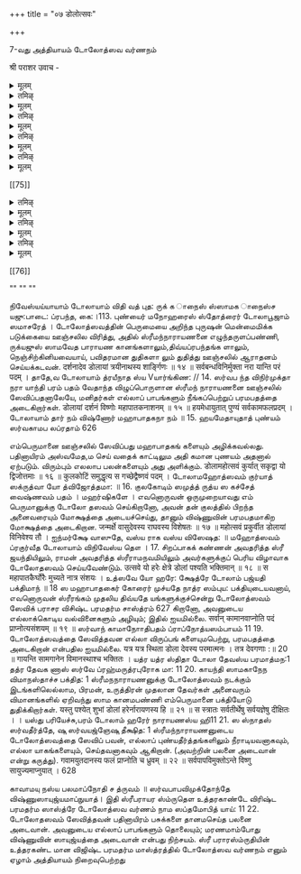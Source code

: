+++
title = "०७ डोलोत्सवः"

+++

7-வது அத்தியாயம் டோலோத்ஸவ வர்ணநம் 

श्री पराशर उवाच - 

<details><summary>मूलम्</summary>

नित्यं सायाह्न-समये डोलायां पूजयेद् धरिम् ।  
चतुस्-स्तम्भमयीं[[??]] दिव्यां चतुर्-दाम-विभूषिताम् ॥ १ ॥  
दिव्य-स्रग्-वसनोपेतां शिबिकां परिकल्पयेत् । 
</details>

<details><summary>तमिऴ्</summary>

தினந்தோறும் மாலையில் ஸ்ரீமந்நாராயணனை ஊஞ்சலில எழுந்தருளச்செய்து உத்ஸவம் நடத்தவேண்டும். அதற் காக ஊஞ்சலை-நாலு புறத்திலும் நாலு கால்களை நிறுத்தி, பக்கங்களில நாலு சங்கிலிகள் கட்டித் தொங்கவிட்டு, பொன, வெள்ளி, முதது, ரத்தினம், புஷ்பம் ஆகியவற்றால் செய்யப்பட்ட மாலைகளால் அலங்கரித்து, உயாந்த வஸதிரங்கள் விரித்து அழகியதாக அமைக்கவேண்டும். 
</details>

<details><summary>मूलम्</summary>

स्तम्भेषु चतुरो वेदान् समवाह्य प्रपूजयेत् ॥ २ ॥  
इतिहास-पुराणानि वेदाङ्गानि तथा द्वि-जाः ।  
दामान्य् आवाहयेत् तस्यां शिबिकायां द्वि-जोत्तमाः ॥ ३ ॥  
तद्-अधस्तात् वैनतेयं नाग-राजम् अथोपरि ।  
पादेषु चतुरो मन्त्रान् सावित्रीं तु ध्वजे तथा ॥ ४ ॥  
प्रणवं च पताकायां छत्रेषु व्याहृतीस् तथा ।  
तोरणेषु सुरान् सर्वान् व्यजनेषु तथैव च ॥ ५ ॥  
इत्य् एवं वाङ्मयीं विद्यां डोलायां पूजयेत् शुभाम् ।  
लक्ष्म्या सह शयानं वै तस्यां देवं प्रपूजयेत् ॥ ६॥ 
</details>

<details><summary>तमिऴ्</summary>

இதியேவம் வாங்மயம் விதியாம் டோலாயாம் பூஜியேச்சு லக்ஷ்ம்யா ஸஹ Uயாநம் வை தஸ்யாம் தேவம் ப்ரபூஜயேத்|| 6. அந்த ஊஞ்சலில் நாலுபககங்களில் நாலுவேதங்களை யும், இதிஹாஸபுராணங்களையும், ஸ்ரீக்ஷை முதலான
90
91
பராசர விசிஷ்ட பரமதர்ம சாஸ்த்ரம்
623
வேதாங்க ங்களையும் நான்கு சங்கிலிகளிலும் ஆவாஹனம் செய்து, ஊஞ்சலுக்குக் கீழ் கருடனையும், அதற்குமேல திருவநந்தாழவானையும், நாலுகால்களில் விஷ்ணுஷ்ட க்ஷரீ, த்வாதஸாக்ஷரீ, அஷ்டாக்ஷரீ, த்வயம் எனும் நாலு மந்திரங்களையும்,கொடிக்கம்பத்தில காயத்ரீமந்திரத்தையும், கொடிச்சீலையில் ப்ரணவத்தையும, குடைகளில் பூர்புவஸ் ஸுவ: முதலான ஏழு வ்யாஹ்ருதிகளையும், தோரணங்களி லும், சாமரம் திருவாலவட்டங்களிலும எல்லா தேவர்களை யும ஆவாஹனம்செய்து, மங்களகரமாய் வித்யைக்கு அபி, மானியான தேவதையை இவ்வண்ணமாக ஊஞ்சலில் ஆராதி,த்து, அந்த ஊஞ்சலில் ஸ்ரீ மஹாலக்ஷ்மியுடன் யை னித்துக்கொண்டிருக்கும் நாராயணனை ஆராதிக்கக்கடவன்.
</details>

<details><summary>मूलम्</summary>

गन्धैः पुष्पैश् च विविधैः फलैर् भक्षैस् स-पायसैः। 
धूपैर् दीपैश् च ताम्बूलैः यथा-शक्ति च पूजयेत् ॥ ७ ॥ 
</details>

<details><summary>तमिऴ्</summary>

ஊஞ்சலில் எழுந்தருளப்பண்ணினபின்பு சதேகம்,பு ஷ்பம், தூபம், தீபம், பாயஸம், திருப்பணியாரம், பழம,தாம்பூலம, இவைகளினாலாராதநம செய்யவேண்டும்.
</details>

<details><summary>मूलम्</summary>

चामरैस् ताल-वृन्ताद्यैर् गीत-वादि-त्र-नर्तनैः[[??]] ।  
पूजां कृत्वा यथा-शक्ति पश्चाड् डोलां प्रडोलयेत् ॥ ८ ॥  
</details>

<details><summary>तमिऴ्</summary>

தா-ம- சாமரம் திருவாலவட்டங்களை வீசுதல், காநம் செய் தல். வீணை முதலியவைகளைக் கேட்பித்தல், நர்த்தகம செய்தல, இவைகளினால் தன்சக்திக்குத் தகுந்தபடி ஆராதநம செய்து அந்ந தரம் ஊஞ்சலைச்சலிபபிக்கவேண்டியது,
</details>

<details><summary>मूलम्</summary>

वेदैश् चतुर्भिः प्रथमं वेदाङ्गैस् तद्-अन्-अन्तरम् ।  
सूक्तैश् च ब्राह्मणस्पत्यैः पुराणैर् वैष्णवैश् शुभैः ॥ ९ ॥  
गापयित्वा प्रबन्धैश् च शनैर् डोलां च डोलयेत् ।  
श्रियं स्वलङ्कृतां तत्रारोप्य डोलां विशेषतः ॥ १० ॥  
</details>

[[75]]

<details><summary>तमिऴ्</summary>

தாம் - ஊஞ்சலாடும்போது முதலில் நான்கு வேதஙகளையும, அகநதரம வேதாங்கங்களையும, உபநிஷத்துக்களையும், ஸாதவிக புராண ங்களையும், திவயபரபந்தங்களையும் காநமசெய்வித்து மெள்ளமெள்ள ஊஞ்சலைச் சலிக்கவேண்டும். ஊஞ்சலில் ஸ்ரீமஹாலக்ஷமியை அவஸ்யமாய் எழுந்தருளப்பண்ணவேணும்.
</details>

<details><summary>मूलम्</summary>

डोला-महोत्सवो नित्यं प्रतिमासम् अथापि वा ।  
मासं संवत्सरं वा स्यान् निमित्तेषु विशेषतः ॥ ११ ॥
</details>

<details><summary>तमिऴ्</summary>

தா- ம் - டோலோதஸவம திநதோறும செய்யவேண்டியது. அதற்குச் சக்தியில்லாவிடில மாஸததுக்கொருதரமாவது வருஷத்தி லொருதரமாவது செய்யவேண்டும். விசேஷதிநஙகளில் தாசகதி டோலோத்ஸவம அவயம் செய்யவேண்டும்.
</details>

<details><summary>मूलम्</summary>

अत्यन्ताभिमता डोला विष्णु-देवस्य शार्ङ्गिणः ।  
आषाढादि-चतुर्मासान् डोला स्यात् प्रतिवत्सरम् ॥ १२ ॥  
</details>

<details><summary>तमिऴ्</summary>

தா-ம.-ஸ்ரீய மந்நாராயணனுக்கு டோலோத்ஸமை மிகவு மிஷ்ட மாயிருக்கும். ஆகையால் ஆஷாடம், ராவணம், பாதரபதம், ஆஸ்வயுஜம், இந்த நாலு மாஸங்களிலும பரதிவருஷம்டோலோத ஸவம் செய்யவேண்டும்
</details>

<details><summary>मूलम्</summary>

निवेश्य शुभ-शय्यायां डोलायां विधिवद् बुधः।  
ऋग्-गानैस् साम-गानैश् च यजुः-पारैः[[??]] प्रबन्धकैः॥ १३ ॥  
पुण्यैर् मनो-हरैर् स्तोत्रैर् डोला-पूजां समाचरेत्।
</details>

[[76]]

""
""
""

நிவேஸ்யய்யாயாம் டோலாயாம் விதி வத் புத: ருக் க ாநைஸ் ஸ்ஸாமக ாநைஸ்ச யஜு:பாடை: ப்ரபந்த, கை:।113. புண்யைர் மநோஹரைஸ் ஸ்தோத்ரைர் டோலாபூஜாம் 
ஸமாசரேத் । டோலோத்ஸவத்தின் பெருமையை அறிந்த புருஷன் மென்மைமிக்க படுக்கையை ஊஞ்சலில விரித்து, அதில் ஸ்ரீமந்நாராயணனை எழுந்தருளப்பண்ணி, ருக்யஜுஸ் 
ஸாமவேத பாராயண கானங்களாலும்,திவ்யப்ரபந்தங்க ளாலும், நெஞ்சிற்கினியவையாய், பவிதரமான துதிகளா லும் துதித்து ஊஞ்சலில் ஆராதனம் செய்யக்கடவன். दर्शनादेव डोलायां त्रयीनाथस्य शार्ङ्गिणः ॥ १४ ॥ सर्वबन्धविनिर्मुक्ता नरा यान्ति परं पदम् । 
தாதே,வ டோலாயாம் த்ரயீநாத ஸ்ய Vயார்ங்கிண: // 14. ஸர்வப ந்த விநிர்முக்தா நரா யாந்தி பரம் பதம் 
வேதாந்த விழுப்பொருளான ஸ்ரீமந் நாராயணனை ஊஞ்சலில் ஸேவிப்பதனாலேயே, மனிதர்கள் எல்லாப் பாபங்களும் நீங்கப்பெற்றுப் பரமபதத்தை அடைகிறார்கள். 
डोलायां दर्शनं विष्णोः महापातकनाशनम् ॥ १५ ॥ 
हयमेधायुतात् पुण्यं सर्वकामफलप्रदम् । 
டோலாயாம் தார் நம் விஷ்ணோர் மஹாபாதகநா நம் ॥ 15. ஹயமேதாயுதாத் புண்யம் ஸர்வகாமப லப்ரதாம் 
626 
 
எம்பெருமானை ஊஞ்சலில் ஸேவிப்பது மஹாபாதகங் களையும் அழிக்கவல்லது. பதினாயிரம் அஸ்வமேத,ம செய் வதைக் காட்டிலும அதி கமான புணயம் அதனால் ஏற்படும். விரும்பும் எலலாப பலன்களையும் அது அளிக்கும். 
डोलामहोत्सवं कुर्यात् सकृद्वा यो द्विजोत्तमाः ॥ १६ ॥ कुलकोटिं समुद्धृत्य स गच्छेद्वैष्णवं पदम् । டோலாமஹோத்ஸவம் குர்யாத் ஸக்ருத்வா யோ 
த்விஜோத்தமா: ॥ 16. குலகோடிம் ஸமுத்த் ருத்ய ஸ கச்சேத் வைஷ்ணவம் பதம் । 
மஹர்ஷிகளே । எவனொருவன் ஒருமுறையாவது எம் பெருமானுக்கு டோலோ தஸவம் செய்கிறானோ, அவன் தன் குலத்தில் பிறந்த அனைவரையும் மோக்ஷத்தை அடையச்செய்து, தானும் விஷ்ணுவின் பரமபதமாகிற மோக்ஷத்தை அடைகிறான. 
जन्मर्क्षे वासुदेवस्य राघवस्य विशेषतः ॥ १७ ॥ 
महोत्सवं प्रकुर्वीत डोलायां विनिवेश्य तौ । 
ஐந்மர்க்ஷே வாஸுதே, வஸ்ய ராக வஸ்ய விஸேஷத: ॥ மஹோத்ஸவம் ப்ரகுர்வீத டோலாயாம் விநிவேஸ்ய தௌ । 
17. 
சிறப்பாகக் கண்ணன் அவதரித்த ஸ்ரீ ஜயந்தியிலும், ராமன் அவதரித்த ஸ்ரீராமநவமியிலும் அவர்களுக்குப் பெரிய விழாவாக டோலோதஸவம் செய்யவேண்டும். 
उत्सवे यो हरेः क्षेत्रे डोलां पश्यति भक्तिमान् ॥ १८ ॥ स महापातकैर्घोरैः मुच्यते नात्र संशयः । 
உத்ஸவே யோ ஹரே: க்ஷேத்ரே டோலாம் பஜ்யதி 
பக்திமாந் ॥ 18 
ஸ மஹாபாதகைர் கோரைர் முச்யதே நாத்ர ஸம்புய: 
பக்தியுடையவனாய், எவனொருவன் ஸ்ரீரங்கம் முதலிய திவ்யதே யங்களுக்குச்சென்று டோலோத்ஸவம் ஸேவிக் 
பராசர விசிஷ்ட பரமதர்ம சாஸ்த்ரம் 
627 
கிறானோ, அவனுடைய எல்லாக்கொடிய வல்வினைகளும் அழியும்; இதில் ஐயமில்லை. 
सर्वान् कामानवाप्नोति पदं प्राप्नोत्यसंशयम् ॥ १९ ॥ 
ஸர்வாந் காமாநாாேதிபதம் ப்ராப்நோத்யஸம்பாயம் 11 19. டோலோத்ஸவத்தை ஸேவித்தவன எல்லா விருப்பங் களையுமபெற்று, பரமபதத்தை அடைகிறான் என்பதில ஐயமில்லை. 
यत्र यत्र स्थिता डोला देवस्य परमात्मनः । 
तत्र देवगणाः 
:॥ 20 ॥ 
गायन्ति सामगानेन विमानस्थाश्च भक्तितः । 
யத்ர யத்ர ஸ்திதா டோலா தேவஸ்ய பரமாத்மந:1 தத்ர தேவக ணாஸ் ஸர்வே ப்ரஹ்மருத்ரபுரோக மா: 11 20. காயந்தி ஸாமகாநேந விமாநஸ்தாச்ச பக்தித: 1 
ஸ்ரீமநநாராயணனுக்கு டோலோத்ஸவம் நடக்கும் இடங்களிலெல்லாம, பிரமன், உருத்திரன் முதலான தேவர்கள் அனைவரும் விமானங்களில் ஏறிவந்து ஸாம கானமபண்ணி எம்பெருமானை பக்தியோடு துதிக்கிறார்கள். यस्तु पश्येत् शुभां डोलां हरेर्नारायणस्य हि ॥ २१ ॥ स स्त्रातः सर्वतीर्थेषु सर्वयज्ञेषु दीक्षितः । । 
யஸ்து பரியேச்சு,பரம் டோலாம் ஹரேர் நாராயணஸ்ய ஹி11 21. ஸ ஸ்நாதஸ் ஸர்வதீர்த்தே, ஷு ஸர்வயஜ்ஞேஷு தீக்ஷித: 1 
ஸ்ரீமந்நாராயணனுடைய டோலோத்ஸவத்தை ஸேவிப் பவன், எல்லாப் புண்யதீர்த்தங்களிலும் நீராடியவனாகவும், எல்லா யாகங்களையும், செய்தவனாகவும் ஆகிறான். (அவற்றின் பலனை அடைவான் என்று கருத்து). 
गवामयुतदानस्य फलं प्राप्नोति च ध्रुवम् ॥ २२ ॥ 
सर्वपापविमुक्तोऽन्ते विष्णु सायुज्यमाप्नुयात् । 
628 
 
காவாமயு நஸ்ய பலமாப்நோதி ச த்ருவம் ॥ ஸர்வபாபவிமுக்தோந்தே விஷ்ணுஸாயுஜ்யமாப்நுயாத்। 
இதி ஸ்ரீபராயர ஸ்ம்ருதெள உத்தரகாண்டே விரிஷ்ட பரமதர்ம ஸாஸ்த்ரே 
டோலோத்ஸவ வர்ணம் நாம ஸப்தமோபித் யாய்: 11 
22. 
டோலோதஸவம் ஸேவித்தவன் பதினாயிரம் பசுக்களை தானமசெய்த பலனை அடைவான். அவனுடைய எல்லாப் பாபங்களும் தொலையும்; மரணமாம்போது விஷ்ணுவின் ஸாயுஜ்யத்தை அடைவான் என்பது நிற்சயம். 
ஸ்ரீ பராரஸ்ம்ருதியின் உத்தரகண்ட மான விஜிஷ்ட பரமதர்ம மாஸ்த்ரத்தில் டோலோத்ஸவ வர்ணநம் எனும் ஏழாம் அத்தியாயம் நிறைவுபெற்றது 
